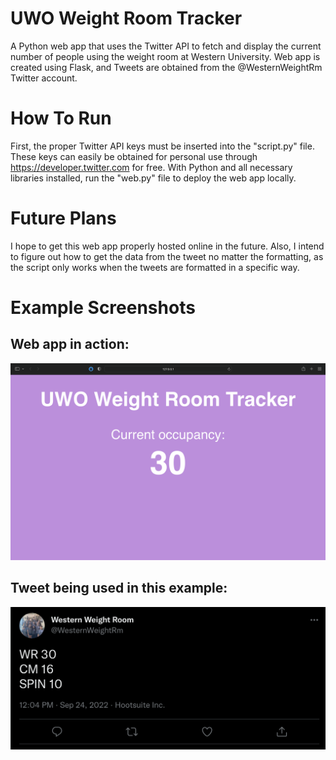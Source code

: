 # UWO Weight Room Tracker
A Python web app that uses the Twitter API to fetch and display the current number of people using the weight room at Western University. Web app is created using Flask, and Tweets are obtained from the @WesternWeightRm Twitter account.
# How To Run
First, the proper Twitter API keys must be inserted into the "script.py" file. These keys can easily be obtained for personal use through https://developer.twitter.com for free.
With Python and all necessary libraries installed, run the "web.py" file to deploy the web app locally.
# Future Plans
I hope to get this web app properly hosted online in the future. Also, I intend to figure out how to get the data from the tweet no matter the formatting, as the script only works when the tweets are formatted in a specific way.
# Example Screenshots
## Web app in action:
![alt text](screenshot1.png)
## Tweet being used in this example:
![alt text](screenshot2.png)
